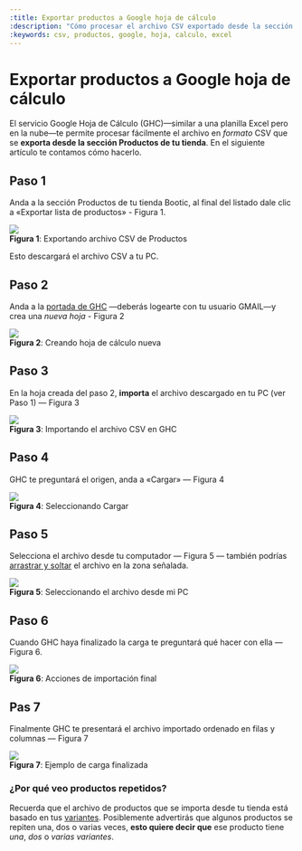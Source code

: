 ```yaml
---
:title: Exportar productos a Google hoja de cálculo
:description: "Cómo procesar el archivo CSV exportado desde la sección Productos"
:keywords: csv, productos, google, hoja, calculo, excel
---
```


# Exportar productos a Google hoja de cálculo

El servicio Google Hoja de Cálculo (GHC)—similar a una planilla Excel pero en la nube—te permite
procesar fácilmente el archivo en _formato_ CSV que se **exporta desde la sección
Productos de tu tienda**. En el siguiente artículo te contamos cómo hacerlo.

## Paso 1

Anda a la sección Productos de tu tienda Bootic, al final del listado dale clic a «Exportar lista de productos» - Figura 1.

<div class="captura">
  <div class="c-contenido">
    <img src="/img/admin/products_google_spreadsheets_bootic_productos.png">
  </div>
  <div class="c-pie"><strong>Figura 1</strong>: Exportando archivo CSV de Productos</div>
</div>

Esto descargará el archivo CSV a tu PC.

## Paso 2

Anda a la <a href="https://docs.google.com/spreadsheets" target="_blank" title="se abrirá en una pestaña nueva">portada de GHC</a> —deberás logearte con tu usuario GMAIL—y crea una _nueva hoja_ - Figura 2

<div class="captura">
  <div class="c-contenido">
    <img src="/img/admin/products_google_spreadsheets_home.png">
  </div>
  <div class="c-pie"><strong>Figura 2</strong>: Creando hoja de cálculo nueva</div>
</div>

## Paso 3

En la hoja creada del paso 2, **importa** el archivo descargado en tu PC (ver Paso 1) — Figura 3

<div class="captura">
  <div class="c-contenido">
    <img src="/img/admin/products_google_spreadsheets_importar.png">
  </div>
  <div class="c-pie"><strong>Figura 3</strong>: Importando el archivo CSV en GHC</div>
</div>

## Paso 4

GHC te preguntará el origen, anda a «Cargar» — Figura 4

<div class="captura">
  <div class="c-contenido">
    <img src="/img/admin/products_google_spreadsheets_cargar_csv.png">
  </div>
  <div class="c-pie"><strong>Figura 4</strong>: Seleccionando Cargar</div>
</div>

## Paso 5

Selecciona el archivo desde tu computador — Figura 5 — también podrías [arrastrar y soltar][1] el archivo en la zona señalada.

<div class="captura">
  <div class="c-contenido">
    <img src="/img/admin/products_google_spreadsheets_cargar_csv_2.png">
  </div>
  <div class="c-pie"><strong>Figura 5</strong>: Seleccionando el archivo desde mi PC</div>
</div>

## Paso 6

Cuando GHC haya finalizado la carga te preguntará qué hacer con ella — Figura 6.

<div class="captura">
  <div class="c-contenido">
    <img src="/img/admin/products_google_spreadsheets_reeplazar.png">
  </div>
  <div class="c-pie"><strong>Figura 6</strong>: Acciones de importación final</div>
</div>

## Pas 7

Finalmente GHC te presentará el archivo importado ordenado en filas y columnas — Figura 7

<div class="captura">
  <div class="c-contenido">
    <img src="/img/admin/products_google_spreadsheets_importacion.png">
  </div>
  <div class="c-pie"><strong>Figura 7</strong>: Ejemplo de carga finalizada</div>
</div>

### ¿Por qué veo productos repetidos?

Recuerda que el archivo de productos que se importa desde tu tienda está basado en tus [variantes][variantes]. Posiblemente
advertirás que algunos productos se repiten una, dos o varias veces, **esto quiere decir que** ese producto tiene _una_, _dos_ o _varias variantes_.

[1]:https://es.wikipedia.org/wiki/Clic_(inform%C3%A1tica)#Arrastrar_y_soltar "Wikipedia: definición"
[variantes]:/es/administracion/productos/variantes "Qué son las variantes de un producto"
